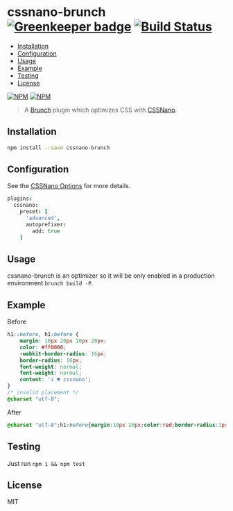 # cssnano-brunch  [![Greenkeeper badge](https://badges.greenkeeper.io/dlepaux/cssnano-brunch.svg)](https://greenkeeper.io/) [![Build Status][travis-badge]][travis]

- [Installation](#installation)
- [Configuration](#configuration)
- [Usage](#usage)
- [Example](#example)
- [Testing](#testing)
- [License](#license)

[![NPM](https://nodei.co/npm/cssnano-brunch.png)](https://nodei.co/npm/cssnano-brunch/)
[![NPM](https://nodei.co/npm-dl/cssnano-brunch.png?months=3)](https://nodei.co/npm/cssnano-brunch/)

> A [Brunch][] plugin which optimizes CSS with [CSSNano][].

## <a name="installation"></a> Installation

```sh
npm install --save cssnano-brunch
```

## <a name="configuration"></a> Configuration

See the [CSSNano Options][] for more details.

```coffee
plugins:
  cssnano:
    preset: [
      'advanced',
      autoprefixer:
        add: true
    ]
```

## <a name="usage"></a> Usage

cssnano-brunch is an optimizer so it will be only enabled in a production environment `brunch build -P`.

## <a name="example"></a> Example

Before
```css
h1::before, h1:before {
    margin: 10px 20px 10px 20px;
    color: #ff0000;
    -webkit-border-radius: 16px;
    border-radius: 16px;
    font-weight: normal;
    font-weight: normal;
    content: 'i ♥ cssnano';
}
/* invalid placement */
@charset "utf-8";
```
After
```css
@charset "utf-8";h1:before{margin:10px 20px;color:red;border-radius:1pc;font-weight:400;content:'i ♥ cssnano'}
```


## <a name="testing"></a> Testing

Just run `npm i && npm test`

## <a name="license"></a> License

MIT

[Brunch]: http://brunch.io
[CSSNano]: http://cssnano.co
[CSSNano Options]: http://cssnano.co/options/
[travis]: https://travis-ci.org/dlepaux/cssnano-brunch
[travis-badge]: https://img.shields.io/travis/dlepaux/cssnano-brunch.svg?style=flat


